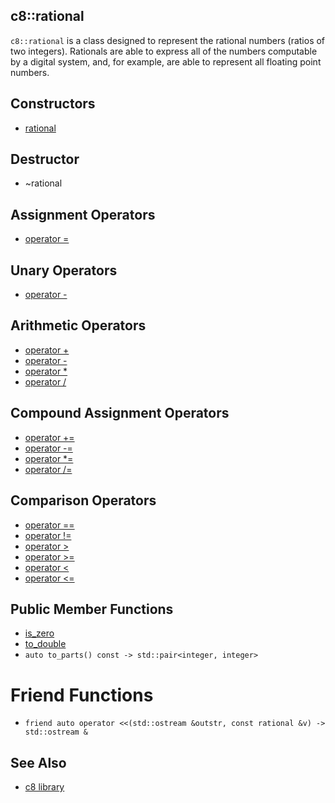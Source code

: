 ## c8::rational ##

`c8::rational` is a class designed to represent the rational numbers (ratios of two integers).  Rationals are able to express all of the numbers computable by a digital system, and, for example, are able to represent all floating point numbers.

## Constructors ##

* [rational](c8_rational_rational)

## Destructor ##

* ~rational

## Assignment Operators ##

* [operator =](c8_rational_operator_eq)

## Unary Operators ##

* [operator -](c8_rational_operator_unary_mi)

## Arithmetic Operators ##

* [operator +](c8_rational_operator_pl)
* [operator -](c8_rational_operator_mi)
* [operator *](c8_rational_operator_mu)
* [operator /](c8_rational_operator_di)

## Compound Assignment Operators ##

* [operator +=](c8_rational_operator_pleq)
* [operator -=](c8_rational_operator_mieq)
* [operator *=](c8_rational_operator_mueq)
* [operator /=](c8_rational_operator_dieq)

## Comparison Operators ##

* [operator ==](c8_rational_operator_eqeq)
* [operator !=](c8_rational_operator_exeq)
* [operator >](c8_rational_operator_gt)
* [operator >=](c8_rational_operator_gteq)
* [operator &lt;](c8_rational_operator_lt)
* [operator &lt;=](c8_rational_operator_lteq)

## Public Member Functions ##

* [is\_zero](c8_rational_is_zero)
* [to\_double](c8_rational_to_double)
* `auto to_parts() const -> std::pair<integer, integer>`

# Friend Functions ##

* `friend auto operator <<(std::ostream &outstr, const rational &v) -> std::ostream &`

## See Also ##

* [c8 library](c8)

